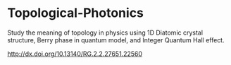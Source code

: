 # Topological-Photonics

Study the meaning of topology in physics using 1D Diatomic crystal structure, Berry phase in quantum model, and Integer Quantum Hall effect.

http://dx.doi.org/10.13140/RG.2.2.27651.22560

